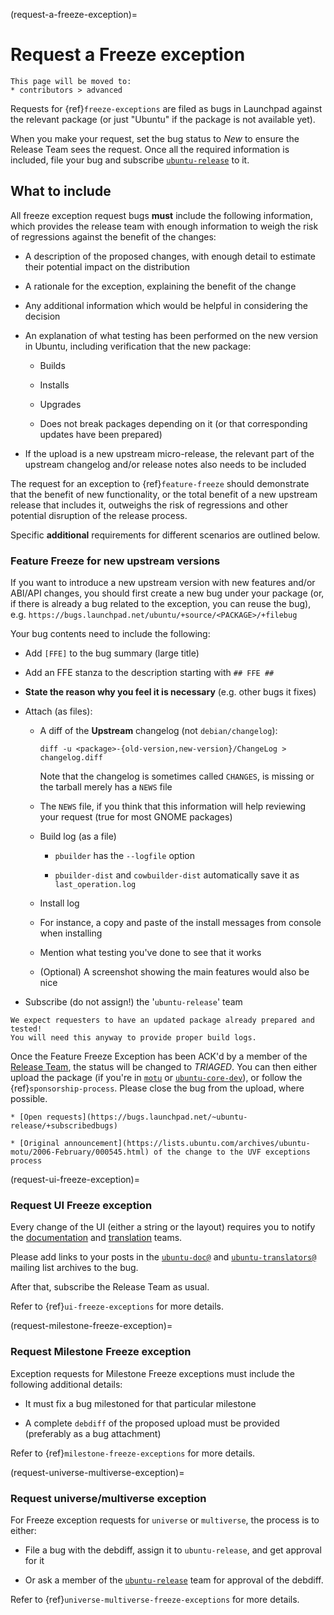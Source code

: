 (request-a-freeze-exception)=
# Request a Freeze exception

```{note}
This page will be moved to:
* contributors > advanced
```

Requests for {ref}`freeze-exceptions` are filed as bugs in Launchpad
against the relevant package (or just "Ubuntu" if the package is not available
yet).

When you make your request, set the bug status to *New* to ensure the Release
Team sees the request. Once all the required information is included, file your
bug and subscribe [`ubuntu-release`](https://launchpad.net/~ubuntu-release) to
it.


## What to include

All freeze exception request bugs **must** include the following information,
which provides the release team with enough information to weigh the risk of
regressions against the benefit of the changes:

* A description of the proposed changes, with enough detail to estimate
  their potential impact on the distribution

* A rationale for the exception, explaining the benefit of the change

* Any additional information which would be helpful in considering the decision

* An explanation of what testing has been performed on the new version in Ubuntu,
  including verification that the new package:

  * Builds

  * Installs

  * Upgrades

  * Does not break packages depending on it (or that corresponding updates have
    been prepared)

* If the upload is a new upstream micro-release, the relevant part of the
  upstream changelog and/or release notes also needs to be included

The request for an exception to {ref}`feature-freeze` should demonstrate that
the benefit of new functionality, or the total benefit of a new upstream release
that includes it, outweighs the risk of regressions and other potential
disruption of the release process.

Specific **additional** requirements for different scenarios are outlined below.

### Feature Freeze for new upstream versions

If you want to introduce a new upstream version with new features and/or
ABI/API changes, you should first create a new bug under your package (or, if
there is already a bug related to the exception, you can reuse the bug), e.g.
`https://bugs.launchpad.net/ubuntu/+source/<PACKAGE>/+filebug`

Your bug contents need to include the following:

* Add `[FFE]` to the bug summary (large title)

* Add an FFE stanza to the description starting with `## FFE ##`

* **State the reason why you feel it is necessary** (e.g. other bugs it fixes)

* Attach (as files):

  * A diff of the **Upstream** changelog (not `debian/changelog`):

    ```none
    diff -u <package>-{old-version,new-version}/ChangeLog > changelog.diff
    ```

    Note that the changelog is sometimes called `CHANGES`, is missing or the
    tarball merely has a `NEWS` file

  * The `NEWS` file, if you think that this information will help reviewing your
    request (true for most GNOME packages)

  * Build log (as a file)

    * `pbuilder` has the `--logfile` option

    * `pbuilder-dist` and `cowbuilder-dist` automatically save it as `last_operation.log`

  * Install log

   * For instance, a copy and paste of the install messages from console when
     installing

  * Mention what testing you've done to see that it works 

  * (Optional) A screenshot showing the main features would also be nice

* Subscribe (do not assign!) the '`ubuntu-release`' team


```{important}
We expect requesters to have an updated package already prepared and tested!
You will need this anyway to provide proper build logs.
```

Once the Feature Freeze Exception has been ACK'd by a member of the
[Release Team](https://launchpad.net/~ubuntu-release), the status will be
changed to *TRIAGED*. You can then either upload the package (if you're in
[`motu`](http://launchpad.net/~motu) or
[`ubuntu-core-dev`](http://launchpad.net/~ubuntu-core-dev)), or follow the
{ref}`sponsorship-process`. Please close the bug from the upload, where possible.


```{seealso}
* [Open requests](https://bugs.launchpad.net/~ubuntu-release/+subscribedbugs)

* [Original announcement](https://lists.ubuntu.com/archives/ubuntu-motu/2006-February/000545.html) of the change to the UVF exceptions process
```

(request-ui-freeze-exception)=
### Request UI Freeze exception

Every change of the UI (either a string or the layout) requires you to notify
the [documentation](https://lists.ubuntu.com/mailman/listinfo/ubuntu-doc) and
[translation](https://lists.ubuntu.com/mailman/listinfo/ubuntu-translators)
teams.

Please add links to your posts in the
[`ubuntu-doc@`](https://lists.ubuntu.com/archives/ubuntu-doc/) and
[`ubuntu-translators@`](https://lists.ubuntu.com/archives/ubuntu-translators/)
mailing list archives to the bug.

After that, subscribe the Release Team as usual.

Refer to {ref}`ui-freeze-exceptions` for more details.

(request-milestone-freeze-exception)=
### Request Milestone Freeze exception

Exception requests for Milestone Freeze exceptions must include the following
additional details:

* It must fix a bug milestoned for that particular milestone

* A complete `debdiff` of the proposed upload must be provided (preferably as
  a bug attachment)

Refer to {ref}`milestone-freeze-exceptions` for more details.

(request-universe-multiverse-exception)=
### Request universe/multiverse exception

For Freeze exception requests for `universe` or `multiverse`, the process is to
either:

* File a bug with the debdiff, assign it to `ubuntu-release`, and get approval
  for it

* Or ask a member of the [`ubuntu-release`](http://launchpad.net/~ubuntu-release)
  team for approval of the debdiff.

Refer to {ref}`universe-multiverse-freeze-exceptions` for more details.

